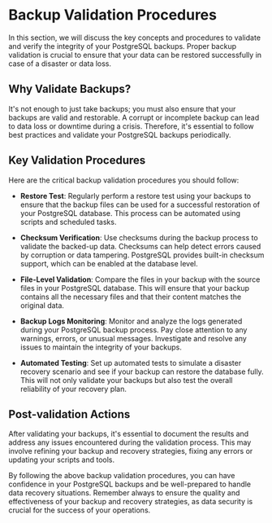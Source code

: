# Backup Validation Procedures

In this section, we will discuss the key concepts and procedures to validate and verify the integrity of your PostgreSQL backups. Proper backup validation is crucial to ensure that your data can be restored successfully in case of a disaster or data loss.

## Why Validate Backups?

It's not enough to just take backups; you must also ensure that your backups are valid and restorable. A corrupt or incomplete backup can lead to data loss or downtime during a crisis. Therefore, it's essential to follow best practices and validate your PostgreSQL backups periodically.

## Key Validation Procedures

Here are the critical backup validation procedures you should follow:

- **Restore Test**: Regularly perform a restore test using your backups to ensure that the backup files can be used for a successful restoration of your PostgreSQL database. This process can be automated using scripts and scheduled tasks.

- **Checksum Verification**: Use checksums during the backup process to validate the backed-up data. Checksums can help detect errors caused by corruption or data tampering. PostgreSQL provides built-in checksum support, which can be enabled at the database level.

- **File-Level Validation**: Compare the files in your backup with the source files in your PostgreSQL database. This will ensure that your backup contains all the necessary files and that their content matches the original data.

- **Backup Logs Monitoring**: Monitor and analyze the logs generated during your PostgreSQL backup process. Pay close attention to any warnings, errors, or unusual messages. Investigate and resolve any issues to maintain the integrity of your backups.

- **Automated Testing**: Set up automated tests to simulate a disaster recovery scenario and see if your backup can restore the database fully. This will not only validate your backups but also test the overall reliability of your recovery plan.

## Post-validation Actions

After validating your backups, it's essential to document the results and address any issues encountered during the validation process. This may involve refining your backup and recovery strategies, fixing any errors or updating your scripts and tools.

By following the above backup validation procedures, you can have confidence in your PostgreSQL backups and be well-prepared to handle data recovery situations. Remember always to ensure the quality and effectiveness of your backup and recovery strategies, as data security is crucial for the success of your operations.